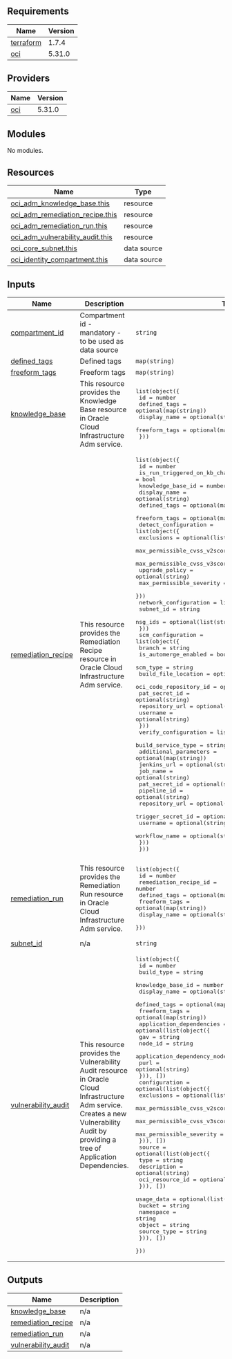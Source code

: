 ## Requirements

| Name | Version |
|------|---------|
| <a name="requirement_terraform"></a> [terraform](#requirement\_terraform) | 1.7.4 |
| <a name="requirement_oci"></a> [oci](#requirement\_oci) | 5.31.0 |

## Providers

| Name | Version |
|------|---------|
| <a name="provider_oci"></a> [oci](#provider\_oci) | 5.31.0 |

## Modules

No modules.

## Resources

| Name | Type |
|------|------|
| [oci_adm_knowledge_base.this](https://registry.terraform.io/providers/oracle/oci/5.31.0/docs/resources/adm_knowledge_base) | resource |
| [oci_adm_remediation_recipe.this](https://registry.terraform.io/providers/oracle/oci/5.31.0/docs/resources/adm_remediation_recipe) | resource |
| [oci_adm_remediation_run.this](https://registry.terraform.io/providers/oracle/oci/5.31.0/docs/resources/adm_remediation_run) | resource |
| [oci_adm_vulnerability_audit.this](https://registry.terraform.io/providers/oracle/oci/5.31.0/docs/resources/adm_vulnerability_audit) | resource |
| [oci_core_subnet.this](https://registry.terraform.io/providers/oracle/oci/5.31.0/docs/data-sources/core_subnet) | data source |
| [oci_identity_compartment.this](https://registry.terraform.io/providers/oracle/oci/5.31.0/docs/data-sources/identity_compartment) | data source |

## Inputs

| Name | Description | Type | Default | Required |
|------|-------------|------|---------|:--------:|
| <a name="input_compartment_id"></a> [compartment\_id](#input\_compartment\_id) | Compartment id - mandatory - to be used as data source | `string` | n/a | yes |
| <a name="input_defined_tags"></a> [defined\_tags](#input\_defined\_tags) | Defined tags | `map(string)` | `{}` | no |
| <a name="input_freeform_tags"></a> [freeform\_tags](#input\_freeform\_tags) | Freeform tags | `map(string)` | `{}` | no |
| <a name="input_knowledge_base"></a> [knowledge\_base](#input\_knowledge\_base) | This resource provides the Knowledge Base resource in Oracle Cloud Infrastructure Adm service. | <pre>list(object({<br>    id            = number<br>    defined_tags  = optional(map(string))<br>    display_name  = optional(string)<br>    freeform_tags = optional(map(string))<br>  }))</pre> | `[]` | no |
| <a name="input_remediation_recipe"></a> [remediation\_recipe](#input\_remediation\_recipe) | This resource provides the Remediation Recipe resource in Oracle Cloud Infrastructure Adm service. | <pre>list(object({<br>    id                            = number<br>    is_run_triggered_on_kb_change = bool<br>    knowledge_base_id             = number<br>    display_name                  = optional(string)<br>    defined_tags                  = optional(map(string))<br>    freeform_tags                 = optional(map(string))<br>    detect_configuration = list(object({<br>      exclusions                   = optional(list(string))<br>      max_permissible_cvss_v2score = optional(number)<br>      max_permissible_cvss_v3score = optional(number)<br>      upgrade_policy               = optional(string)<br>      max_permissible_severity     = optional(number)<br>    }))<br>    network_configuration = list(object({<br>      subnet_id = string<br>      nsg_ids   = optional(list(string))<br>    }))<br>    scm_configuration = list(object({<br>      branch                 = string<br>      is_automerge_enabled   = bool<br>      scm_type               = string<br>      build_file_location    = optional(string)<br>      oci_code_repository_id = optional(string)<br>      pat_secret_id          = optional(string)<br>      repository_url         = optional(string)<br>      username               = optional(string)<br>    }))<br>    verify_configuration = list(object({<br>      build_service_type    = string<br>      additional_parameters = optional(map(string))<br>      jenkins_url           = optional(string)<br>      job_name              = optional(string)<br>      pat_secret_id         = optional(string)<br>      pipeline_id           = optional(string)<br>      repository_url        = optional(string)<br>      trigger_secret_id     = optional(string)<br>      username              = optional(string)<br>      workflow_name         = optional(string)<br>    }))<br>  }))</pre> | `[]` | no |
| <a name="input_remediation_run"></a> [remediation\_run](#input\_remediation\_run) | This resource provides the Remediation Run resource in Oracle Cloud Infrastructure Adm service. | <pre>list(object({<br>    id                    = number<br>    remediation_recipe_id = number<br>    defined_tags          = optional(map(string))<br>    freeform_tags         = optional(map(string))<br>    display_name          = optional(string)<br>  }))</pre> | `[]` | no |
| <a name="input_subnet_id"></a> [subnet\_id](#input\_subnet\_id) | n/a | `string` | n/a | yes |
| <a name="input_vulnerability_audit"></a> [vulnerability\_audit](#input\_vulnerability\_audit) | This resource provides the Vulnerability Audit resource in Oracle Cloud Infrastructure Adm service.<br>Creates a new Vulnerability Audit by providing a tree of Application Dependencies. | <pre>list(object({<br>    id                = number<br>    build_type        = string<br>    knowledge_base_id = number<br>    display_name      = optional(string)<br>    defined_tags      = optional(map(string))<br>    freeform_tags     = optional(map(string))<br>    application_dependencies = optional(list(object({<br>      gav                             = string<br>      node_id                         = string<br>      application_dependency_node_ids = optional(list(string))<br>      purl                            = optional(string)<br>    })), [])<br>    configuration = optional(list(object({<br>      exclusions                   = optional(list(string))<br>      max_permissible_cvss_v2score = optional(number)<br>      max_permissible_cvss_v3score = optional(number)<br>      max_permissible_severity     = optional(number)<br>    })), [])<br>    source = optional(list(object({<br>      type            = string<br>      description     = optional(string)<br>      oci_resource_id = optional(string)<br>    })), [])<br>    usage_data = optional(list(object({<br>      bucket      = string<br>      namespace   = string<br>      object      = string<br>      source_type = string<br>    })), [])<br>  }))</pre> | `[]` | no |

## Outputs

| Name | Description |
|------|-------------|
| <a name="output_knowledge_base"></a> [knowledge\_base](#output\_knowledge\_base) | n/a |
| <a name="output_remediation_recipe"></a> [remediation\_recipe](#output\_remediation\_recipe) | n/a |
| <a name="output_remediation_run"></a> [remediation\_run](#output\_remediation\_run) | n/a |
| <a name="output_vulnerability_audit"></a> [vulnerability\_audit](#output\_vulnerability\_audit) | n/a |
